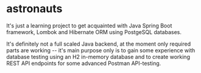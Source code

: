 # astronauts

It's just a learning project to get acquainted with Java Spring Boot framework, Lombok and Hibernate ORM using PostgeSQL databases.

It's definitely not a full scaled Java backend, at the moment only required parts are working -- it's main purpose only is to gain some experience with database testing using an H2
in-memory database and to create working REST API endpoints for some advanced Postman API-testing.
